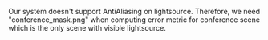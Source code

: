 Our system doesn't support AntiAliasing on lightsource.
Therefore, we need "conference_mask.png" when computing error metric for conference scene which is the only scene with visible lightsource.